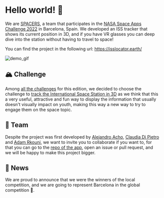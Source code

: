 # Hello world! 👋

We are [SPACERS](https://2022.spaceappschallenge.org/challenges/2022-challenges/track-the-iss/teams/spacers-2/project),
a team that participates in the [NASA Space Apps Challenge 2022](https://www.spaceappschallenge.org/) in Barcelona, Spain.
We developed an ISS tracker that shows its current position in 3D, and if you have VR glasses you can
deep dive into the station without having to travel to space!

You can find the project in the following url: https://isslocator.earth/

![demo_gif](https://user-images.githubusercontent.com/61828943/193579335-7a0f7d81-5038-4a1e-9703-0e4b6cead1f2.gif)


## 🏔️ Challenge

Among [all the challenges](https://2022.spaceappschallenge.org/challenges/) for this edition, we decided to choose the challenge to
[track the International Space Station in 3D](https://2022.spaceappschallenge.org/challenges/2022-challenges/track-the-iss/details)
as we think that this a very useful, attractive and fun way to display the information that usually doesn't visually impact on youth,
making this way a new way to try to engage them on the space topic. 

## 👥 Team

Despite the project was first developed by [Alejandro Acho](https://github.com/Alejandroacho), [Claudia Di Pietro](https://github.com/claudiadipietro)
and [Adam Rkouni](https://github.com/adam-53-r), we want to invite you to collaborate if you want to, for that you can go to the
[repo of the app](https://github.com/SPACERS-NASA-Space-Apps-Barcelona/web-app), open an issue or pull request, and we will be happy to make
this project bigger.

## 📰 News

We are proud to announce that we were the winners of the local competition, and we are going to represent Barcelona in the
global competition :tada:.

